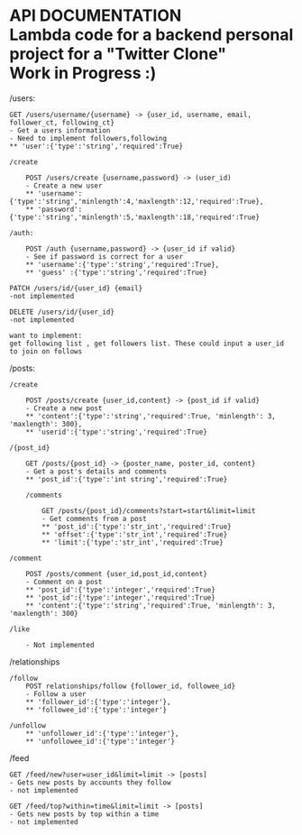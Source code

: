 API DOCUMENTATION <br>
Lambda code for a backend personal project for a "Twitter Clone" <br>
Work in Progress :)
=================

/users:

    GET /users/username/{username} -> {user_id, username, email, follower_ct, following_ct}
    - Get a users information
    - Need to implement followers,following
    ** 'user':{'type':'string','required':True}
    
    /create

        POST /users/create {username,password} -> (user_id)
        - Create a new user
        ** 'username':{'type':'string','minlength':4,'maxlength':12,'required':True},
        ** 'password':{'type':'string','minlength':5,'maxlength':18,'required':True}

    /auth:

        POST /auth {username,password} -> {user_id if valid}
        - See if password is correct for a user
        ** 'username':{'type':'string','required':True}, 
        ** 'guess' :{'type':'string','required':True}
    
    PATCH /users/id/{user_id} {email}
    -not implemented 

    DELETE /users/id/{user_id}
    -not implemented

    want to implement: 
    get following list , get followers list. These could input a user_id to join on follows

/posts:

    /create 

        POST /posts/create {user_id,content} -> {post_id if valid}
        - Create a new post
        ** 'content':{'type':'string','required':True, 'minlength': 3, 'maxlength': 300},
        ** 'userid':{'type':'string','required':True}

    /{post_id}
        
        GET /posts/{post_id} -> {poster_name, poster_id, content}
        - Get a post's details and comments
        ** 'post_id':{'type':'int string','required':True}

        /comments

            GET /posts/{post_id}/comments?start=start&limit=limit
            - Get comments from a post
            ** 'post_id':{'type':'str_int','required':True}
            ** 'offset':{'type':'str_int','required':True}
            ** 'limit':{'type':'str_int','required':True}

    /comment

        POST /posts/comment {user_id,post_id,content}
        - Comment on a post
        ** 'post_id':{'type':'integer','required':True}
        ** 'post_id':{'type':'integer','required':True}
        ** 'content':{'type':'string','required':True, 'minlength': 3, 'maxlength': 300}
    
    /like

        - Not implemented

/relationships

    /follow
        POST relationships/follow {follower_id, followee_id}
        - Follow a user
        ** 'follower_id':{'type':'integer'},
        ** 'followee_id':{'type':'integer'}

    /unfollow
        ** 'unfollower_id':{'type':'integer'},
        ** 'unfollowee_id':{'type':'integer'}


/feed

    GET /feed/new?user=user_id&limit=limit -> [posts]
    - Gets new posts by accounts they follow
    - not implemented

    GET /feed/top?within=time&limit=limit -> [posts]
    - Gets new posts by top within a time
    - not implemented
    


